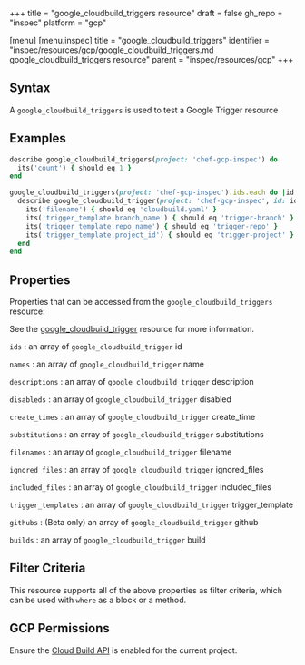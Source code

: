 +++
title = "google_cloudbuild_triggers resource"
draft = false
gh_repo = "inspec"
platform = "gcp"

[menu]
  [menu.inspec]
    title = "google_cloudbuild_triggers"
    identifier = "inspec/resources/gcp/google_cloudbuild_triggers.md google_cloudbuild_triggers resource"
    parent = "inspec/resources/gcp"
+++

## Syntax

A `google_cloudbuild_triggers` is used to test a Google Trigger resource

## Examples

```ruby
describe google_cloudbuild_triggers(project: 'chef-gcp-inspec') do
  its('count') { should eq 1 }
end

google_cloudbuild_triggers(project: 'chef-gcp-inspec').ids.each do |id|
  describe google_cloudbuild_trigger(project: 'chef-gcp-inspec', id: id) do
    its('filename') { should eq 'cloudbuild.yaml' }
    its('trigger_template.branch_name') { should eq 'trigger-branch' }
    its('trigger_template.repo_name') { should eq 'trigger-repo' }
    its('trigger_template.project_id') { should eq 'trigger-project' }
  end
end
```

## Properties

Properties that can be accessed from the `google_cloudbuild_triggers` resource:

See the [google_cloudbuild_trigger](/inspec/resources/google_cloudbuild_trigger/#properties) resource for more information.

`ids`
: an array of `google_cloudbuild_trigger` id

`names`
: an array of `google_cloudbuild_trigger` name

`descriptions`
: an array of `google_cloudbuild_trigger` description

`disableds`
: an array of `google_cloudbuild_trigger` disabled

`create_times`
: an array of `google_cloudbuild_trigger` create_time

`substitutions`
: an array of `google_cloudbuild_trigger` substitutions

`filenames`
: an array of `google_cloudbuild_trigger` filename

`ignored_files`
: an array of `google_cloudbuild_trigger` ignored_files

`included_files`
: an array of `google_cloudbuild_trigger` included_files

`trigger_templates`
: an array of `google_cloudbuild_trigger` trigger_template

`githubs`
: (Beta only) an array of `google_cloudbuild_trigger` github

`builds`
: an array of `google_cloudbuild_trigger` build

## Filter Criteria

This resource supports all of the above properties as filter criteria, which can be used
with `where` as a block or a method.

## GCP Permissions

Ensure the [Cloud Build API](https://console.cloud.google.com/apis/library/cloudbuild.googleapis.com/) is enabled for the current project.
